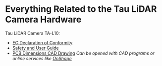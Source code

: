 # Everything Related to the Tau LiDAR Camera Hardware

Tau LiDAR Camera TA-L10:

* [EC Declaration of Conformity](https://github.com/OnionIoT/tau-lidar-camera/blob/master/Hardware/TA-L10%20-%20Declaration%20of%20Conformity.pdf)
* [Safety and User Guide](https://github.com/OnionIoT/tau-lidar-camera/blob/master/Hardware/TA-L10%20-%20Safety%20and%20Instruction%20Manual.pdf)
* [PCB Dimensions CAD Drawing](https://github.com/OnionIoT/tau-lidar-camera/blob/master/Hardware/TA-L10%20-%20Dimensions.dwg) *Can be opened with CAD programs or online services like [OnShape](https://www.onshape.com/en/)*

